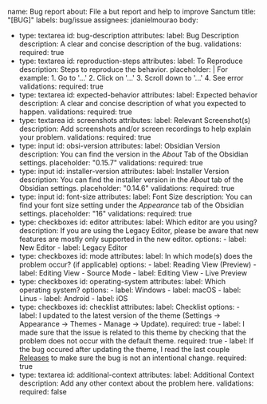 name: Bug report
about: File a but report and help to improve Sanctum
title: "[BUG]"
labels: bug/issue
assignees: jdanielmourao
body:
  - type: textarea
	id: bug-description
	attributes:
	  label: Bug Description
	  description: A clear and concise description of the bug.
	validations:
	  required: true
  - type: textarea
    id: reproduction-steps
    attributes:
      label: To Reproduce
      description: Steps to reproduce the behavior.
      placeholder: |
        For example:
        1. Go to '...'
        2. Click on '...'
        3. Scroll down to '...'
        4. See error
    validations:
      required: true
  - type: textarea
	id: expected-behavior
	attributes:
	  label: Expected behavior
	  description: A clear and concise description of what you expected to happen.
	validations:
	  required: true
  - type: textarea
    id: screenshots
    attributes:
      label: Relevant Screenshot(s)
      description: Add screenshots and/or screen recordings to help explain your problem.
    validations:
      required: true
  - type: input
    id: obsi-version
    attributes:
      label: Obsidian Version
      description: You can find the version in the *About* Tab of the Obsidian settings.
      placeholder: "0.15.7"
    validations:
      required: true
  - type: input
    id: installer-version
    attributes:
      label: Installer Version
      description: You can find the installer version in the *About* tab of the Obsidian settings.
      placeholder: "0.14.6"
    validations:
      required: true
  - type: input
    id: font-size
    attributes:
      label: Font Size
      description: You can find your font size setting under the *Appearance* tab of the Obsidian settings.
      placeholder: "16"
    validations:
      required: true
  - type: checkboxes
    id: editor
    attributes:
      label: Which editor are you using?
      description: If you are using the Legacy Editor, please be aware that new features are mostly only supported in the new editor.
      options:
        - label: New Editor
        - label: Legacy Editor
  - type: checkboxes
    id: mode
    attributes:
      label: In which mode(s) does the problem occur? (if applicable)
      options:
        - label: Reading View (Preview)
        - label: Editing View - Source Mode
        - label: Editing View - Live Preview
  - type: checkboxes
    id: operating-system
    attributes:
      label: Which operating system?
      options:
        - label: Windows
        - label: macOS
        - label: Linus
        - label: Android
        - label: iOS
  - type: checkboxes
    id: checklist
    attributes:
      label: Checklist
      options:
        - label: I updated to the latest version of the theme (Settings → Appearance → Themes - Manage → Update).
          required: true
        - label: I made sure that the issue is related to this theme by checking that the problem does not occur with the default theme.
          required: true
        - label: If the bug occured after updating the theme, I read the last couple [Releases](https://github.com/jdanielmourao/obsidian-sanctum/releases) to make sure the bug is not an intentional change.
          required: true
  - type: textarea
	id: additional-context
	attributes:
	  label: Additional Context
	  description: Add any other context about the problem here.
	validations:
	  required: false

